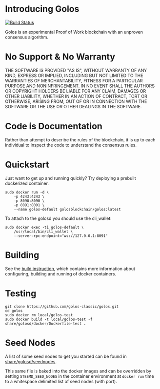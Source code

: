# Introducing Golos

[![Build Status](https://travis-ci.org/GolosChain/golos.svg?branch=master)](https://travis-ci.org/GolosChain/golos)

Golos is an experimental Proof of Work blockchain with an unproven consensus
algorithm.

# No Support & No Warranty

THE SOFTWARE IS PROVIDED "AS IS", WITHOUT WARRANTY OF ANY KIND, EXPRESS OR
IMPLIED, INCLUDING BUT NOT LIMITED TO THE WARRANTIES OF MERCHANTABILITY,
FITNESS FOR A PARTICULAR PURPOSE AND NONINFRINGEMENT. IN NO EVENT SHALL THE
AUTHORS OR COPYRIGHT HOLDERS BE LIABLE FOR ANY CLAIM, DAMAGES OR OTHER
LIABILITY, WHETHER IN AN ACTION OF CONTRACT, TORT OR OTHERWISE, ARISING
FROM, OUT OF OR IN CONNECTION WITH THE SOFTWARE OR THE USE OR OTHER DEALINGS
IN THE SOFTWARE.

# Code is Documentation

Rather than attempt to describe the rules of the blockchain, it is up to
each individual to inspect the code to understand the consensus rules.

# Quickstart

Just want to get up and running quickly?  Try deploying a prebuilt dockerized container. 

```
sudo docker run -d \
    -p 4243:4243 \
    -p 8090:8090 \
    -p 8091:8091 \
    --name golos-default golosblockchain/golos:latest
```    

To attach to the golosd you should use the cli_wallet:
```
sudo docker exec -ti golos-default \
    /usr/local/bin/cli_wallet \
    --server-rpc-endpoint="ws://127.0.0.1:8091"
```

# Building

See the [build instruction](https://github.com/GolosChain/golos/wiki/Build-instruction), which contains 
more information about configuring, building and running of docker containers.

# Testing

```
git clone https://github.com/golos-classic/golos.git
cd golos
sudo docker rm local/golos-test
sudo docker build -t local/golos-test -f share/golosd/docker/Dockerfile-test .
```

# Seed Nodes

A list of some seed nodes to get you started can be found in
[share/golosd/seednodes](share/golosd/seednodes).

This same file is baked into the docker images and can be overridden by
setting `STEEMD_SEED_NODES` in the container environment at `docker run`
time to a whitespace delimited list of seed nodes (with port).

